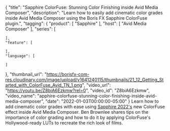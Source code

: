 {
  "title": "Sapphire ColorFuse: Stunning Color Finishing inside Avid Media Composer",
  "description": "Learn how to easily add cinematic color grades inside Avid Media Composer using the Boris FX Sapphire ColorFuse plugin.",
  "tagging": {
    "product": [
      "Sapphire"
    ],
    "host": [
      "Avid Media Composer"
    ],
    "series": [

    ],
    "feature": [

    ],
    "language": [

    ]
  },
  "thumbnail_url": "https://borisfx-com-res.cloudinary.com/image/upload/v1641240115/thumbnails/21_12_Getting_Started_with_ColorFuse_Avid_TN_1.png",
  "video_url": "https://youtu.be/Z8biA6Ezkmw?rel=0",
  "video_id": "Z8biA6Ezkmw",
  "video_name": "apphire-colorfuse-stunning-color-finishing-inside-avid-media-composer",
  "date": "2022-01-03T00:00:00-05:00"
}
Learn how to add cinematic color grades with ease using [Sapphire 2022's](https://borisfx.com/products/sapphire/?collection=sapphire&product=sapphire "Sapphire | Boris FX | VFX Plugins ")  new ColorFuse effect inside Avid Media Composer. Ben Brownlee shares tips on the importance of color grading and how to do it by applying ColorFuse's Hollywood-ready LUTs to recreate the rich look of films.
